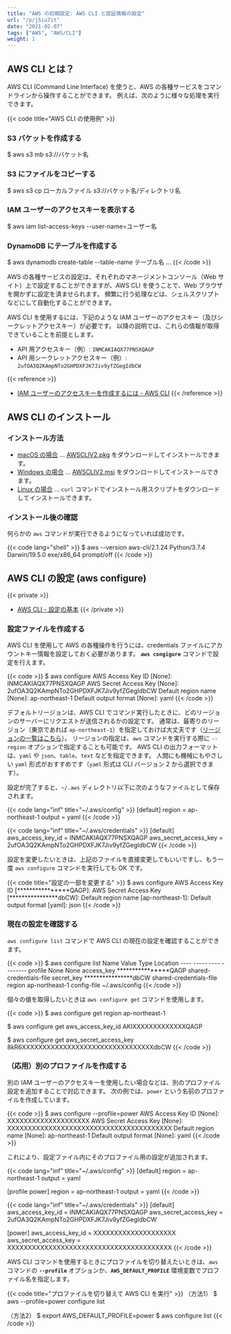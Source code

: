 ```yaml
---
title: "AWS の初期設定: AWS CLI と認証情報の設定"
url: "/p/j5iu7it"
date: "2021-02-07"
tags: ["AWS", "AWS/CLI"]
weight: 1
---
```


AWS CLI とは？
----

AWS CLI (Command Line Interface) を使うと、AWS の各種サービスをコマンドラインから操作することができます。
例えば、次のように様々な処理を実行できます。

{{< code title="AWS CLI の使用例" >}}
### S3 バケットを作成する
$ aws s3 mb s3://バケット名

### S3 にファイルをコピーする
$ aws s3 cp ローカルファイル s3://バケット名/ディレクトリ名

### IAM ユーザーのアクセスキーを表示する
$ aws iam list-access-keys --user-name=ユーザー名

### DynamoDB にテーブルを作成する
$ aws dynamodb create-table --table-name テーブル名 ...
{{< /code >}}

AWS の各種サービスの設定は、それぞれのマネージメントコンソール（Web サイト）上で設定することができますが、AWS CLI を使うことで、Web ブラウザを開かずに設定を済ませられます。
頻繁に行う処理などは、シェルスクリプトなどにして自動化することができます。

AWS CLI を使用するには、下記のような IAM ユーザーのアクセスキー（及びシークレットアクセスキー）が必要です。
以降の説明では、これらの情報が取得できていることを前提とします。

- API 用アクセスキー（例）: `INMCAKIAQX77PNSXQAGP`
- API 用シークレットアクセスキー（例）: `2ufOA3Q2KAmpNTo2GHPDXFJK7Jiv9yfZGegIdbCW`

{{< reference >}}
- [IAM ユーザーのアクセスキーを作成するには - AWS CLI](https://docs.aws.amazon.com/ja_jp/cli/latest/userguide/cli-configure-quickstart.html#cli-configure-quickstart-creds)
{{< /reference >}}


AWS CLI のインストール
----

### インストール方法

- [macOS の場合](https://docs.aws.amazon.com/cli/latest/userguide/install-cliv2-mac.html) ... [AWSCLIV2.pkg](https://awscli.amazonaws.com/AWSCLIV2.pkg) をダウンロードしてインストールできます。
- [Windows の場合](https://docs.aws.amazon.com/cli/latest/userguide/install-cliv2-windows.html) ... [AWSCLIV2.msi](https://awscli.amazonaws.com/AWSCLIV2.msi) をダウンロードしてインストールできます。
- [Linux の場合](https://docs.aws.amazon.com/cli/latest/userguide/install-cliv2-linux.html) ... `curl` コマンドでインストール用スクリプトをダウンロードしてインストールできます。

### インストール後の確認

何らかの `aws` コマンドが実行できるようになっていれば成功です。

{{< code lang="shell" >}}
$ aws --version
aws-cli/2.1.24 Python/3.7.4 Darwin/19.5.0 exe/x86_64 prompt/off
{{< /code >}}


AWS CLI の設定 (aws configure)
----

{{< private >}}
- [AWS CLI - 設定の基本](https://docs.aws.amazon.com/ja_jp/cli/latest/userguide/cli-configure-quickstart.html)
{{< /private >}}

### 設定ファイルを作成する

AWS CLI を使用して AWS の各種操作を行うには、credentials ファイルにアカウントキー情報を設定しておく必要があります。
__`aws congigure`__ コマンドで設定を行えます。

{{< code >}}
$ aws configure
AWS Access Key ID [None]: INMCAKIAQX77PNSXQAGP
AWS Secret Access Key [None]: 2ufOA3Q2KAmpNTo2GHPDXFJK7Jiv9yfZGegIdbCW
Default region name [None]: ap-northeast-1
Default output format [None]: yaml
{{< /code >}}

デフォルトリージョンは、AWS CLI でコマンド実行したときに、どのリージョンのサーバーにリクエストが送信されるかの設定です。
通常は、最寄りのリージョン（東京であれば `ap-northeast-1`）を指定しておけば大丈夫です（[リージョンの一覧はこちら](https://docs.aws.amazon.com/general/latest/gr/rande.html#regional-endpoints)）。
リージョンの指定は、`aws` コマンドを実行する際に `--region` オプションで指定することも可能です。
AWS CLI の出力フォーマットは、`yaml` や `json`、`table`、`text` などを指定できます。
人間にも機械にもやさしい `yaml` 形式がおすすめです（`yaml` 形式は CLI バージョン 2 から選択できます）。

設定が完了すると、`~/.aws` ディレクトリ以下に次のようなファイルとして保存されます。

{{< code lang="inf" title="~/.aws/config" >}}
[default]
region = ap-northeast-1
output = yaml
{{< /code >}}

{{< code lang="inf" title="~/.aws/credentials" >}}
[default]
aws_access_key_id = INMCAKIAQX77PNSXQAGP
aws_secret_access_key = 2ufOA3Q2KAmpNTo2GHPDXFJK7Jiv9yfZGegIdbCW
{{< /code >}}

設定を変更したいときは、上記のファイルを直接変更してもいいですし、もう一度 `aws configure` コマンドを実行しても OK です。

{{< code title="設定の一部を変更する" >}}
$ aws configure
AWS Access Key ID [****************QAGP]:
AWS Secret Access Key [****************dbCW]:
Default region name [ap-northeast-1]:
Default output format [yaml]: json
{{< /code >}}

### 現在の設定を確認する

`aws configure list` コマンドで AWS CLI の現在の設定を確認することができます。

{{< code >}}
$ aws configure list
      Name                    Value             Type    Location
      ----                    -----             ----    --------
   profile                <not set>             None    None
access_key     ****************QAGP shared-credentials-file
secret_key     ****************dbCW shared-credentials-file
    region           ap-northeast-1      config-file    ~/.aws/config
{{< /code >}}

個々の値を取得したいときは `aws configure get` コマンドを使用します。

{{< code >}}
$ aws configure get region
ap-northeast-1

$ aws configure get aws_access_key_id
AKIXXXXXXXXXXXXXQAGP

$ aws configure get aws_secret_access_key
8kR6XXXXXXXXXXXXXXXXXXXXXXXXXXXXXXXXdbCW
{{< /code >}}

### （応用）別のプロファイルを作成する

別の IAM ユーザーのアクセスキーを使用したい場合などは、別のプロファイル設定を追加することで対応できます。
次の例では、`power` という名前のプロファイルを作成しています。

{{< code >}}
$ aws configure --profile=power
AWS Access Key ID [None]: XXXXXXXXXXXXXXXXXXXX
AWS Secret Access Key [None]: XXXXXXXXXXXXXXXXXXXXXXXXXXXXXXXXXXXXXXXX
Default region name [None]: ap-northeast-1
Default output format [None]: yaml
{{< /code >}}

これにより、設定ファイル内にそのプロファイル用の設定が追加されます。

{{< code lang="inf" title="~/.aws/config" >}}
[default]
region = ap-northeast-1
output = yaml

[profile power]
region = ap-northeast-1
output = yaml
{{< /code >}}

{{< code lang="inf" title="~/.aws/credentials" >}}
[default]
aws_access_key_id = INMCAKIAQX77PNSXQAGP
aws_secret_access_key = 2ufOA3Q2KAmpNTo2GHPDXFJK7Jiv9yfZGegIdbCW

[power]
aws_access_key_id = XXXXXXXXXXXXXXXXXXXX
aws_secret_access_key = XXXXXXXXXXXXXXXXXXXXXXXXXXXXXXXXXXXXXXXX
{{< /code >}}

AWS CLI コマンドを使用するときにプロファイルを切り替えたいときは、`aws` コマンドの __`--profile`__ オプションか、__`AWS_DEFAULT_PROFILE`__ 環境変数でプロファイル名を指定します。

{{< code title="プロファイルを切り替えて AWS CLI を実行" >}}
（方法1）
$ aws --profile=power configure list

（方法2）
$ export AWS_DEFAULT_PROFILE=power
$ aws configure list
{{< /code >}}

